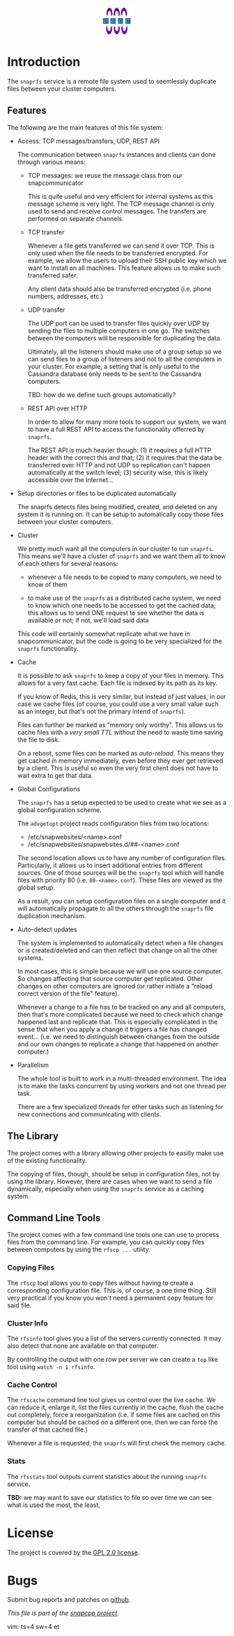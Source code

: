 
<p align="center">
<img alt="snaprfs" title="Cluster File  Replicator."
src="https://raw.githubusercontent.com/m2osw/snaprfs/master/doc/snaprfs-logo.png" width="70" height="70"/>
</p>

# Introduction

The `snaprfs` service is a remote file system used to seemlessly duplicate
files between your cluster computers.

## Features

The following are the main features of this file system:

* Access: TCP messages/transfers, UDP, REST API

    The communication between `snaprfs` instances and clients can done
    through various means:
    
    - TCP messages: we reuse the message class from our snapcommunicator

        This is quite useful and very efficient for internal systems
        as this message scheme is very light. The TCP message channel
        is only used to send and receive control messages. The transfers
        are performed on separate channels.

    - TCP transfer

        Whenever a file gets transferred we can send it over TCP. This is
        only used when the file needs to be transferred encrypted. For
        example, we allow the users to upload their SSH public key which
        we want to install on all machines. This feature allows us to
        make such transferred safer.

        Any client data should also be transferred encrypted (i.e. phone
        numbers, addresses, etc.)

    - UDP transfer

        The UDP port can be used to transfer files quickly over UDP by
        sending the files to multiple computers in one go. The switches
        between the computers will be responsible for duplicating the
        data.

        Ultimately, all the listeners should make use of a group setup
        so we can send files to a group of listeners and not to all
        the computers in your cluster. For example, a setting that is
        only useful to the Cassandra database only needs to be sent to
        the Cassandra computers.

        TBD: how do we define such groups automatically?

    - REST API over HTTP

        In order to allow for many more tools to support our system,
        we want to have a full REST API to access the functionality
        offerred by `snaprfs`.

        The REST API is much heavier though: (1) it requires a full HTTP
        header with the correct this and that; (2) it requires that the
        data be transferred over HTTP and not UDP so replication can't
        happen automatically at the switch level; (3) security wise, this
        is likely accessible over the Internet...

* Setup directories or files to be duplicated automatically

    The snaprfs detects files being modified, created, and deleted on any
    system it is running on. It can be setup to automatically copy those
    files between your cluster computers.

* Cluster

    We pretty much want all the computers in our cluster to run `snaprfs`.
    This means we'll have a cluster of `snaprfs` and we want them all to
    know of each others for several reasons:

    - whenever a file needs to be copied to many computers, we need to
      know of them

    - to make use of the `snaprfs` as a distributed cache system, we need
      to know which one needs to be accessed to get the cached data; this
      allows us to send ONE request to see whether the data is available
      or not; if not, we'll load said data

    This code will certainly somewhat replicate what we have in
    snapcommunicator, but the code is going to be very specialized
    for the `snaprfs` functionality.

* Cache

    It is possible to ask `snaprfs` to keep a copy of your files in memory.
    This allows for a very fast cache. Each file is indexed by its path as
    its key.

    If you know of Redis, this is very similar, but instead of just values,
    in our case we cache files (of course, you could use a very small value
    such as an integer, but that's not the primary intend of `snaprfs`).

    Files can further be marked as "memory only worthy". This allows us to
    cache files with a _very small TTL_ without the need to waste time
    saving the file to disk.

    On a reboot, some files can be marked as _auto-reload_. This means they
    get cached in memory immediately, even before they ever get retrieved by
    a client. This is useful so even the very first client does not have
    to wait extra to get that data.

* Global Configurations

    The `snaprfs` has a setup expected to be used to create what we see
    as a global configuration scheme.

    The `advgetopt` project reads configuration files from two locations:

    - /etc/snapwebsites/\<name>.conf
    - /etc/snapwebsites/snapwebsites.d/##-\<name>.conf

    The second location allows us to have any number of configuration files.
    Particularly, it allows us to insert additional entries from different
    sources. One of those sources will be the `snaprfs` tool which will
    handle files with priority 80 (i.e. `80-<name>.conf`). These files
    are viewed as the global setup.
    
    As a result, you can setup configuration files on a single computer
    and it will automatically propagate to all the others through the
    `snaprfs` file duplication mechanism.

* Auto-detect updates

    The system is implemented to automatically detect when a file changes
    or is created/deleted and can then reflect that change on all the
    other systems.

    In most cases, this is simple because we will use one source computer.
    So changes affecting that source computer get replicated. Other changes
    on other computers are ignored (or rather initiate a "reload correct
    version of the file" feature).

    Whenever a change to a file has to be tracked on any and all computers,
    then that's more complicated because we need to check which change
    happened last and replicate that. This is especially complicated in
    the sense that when you apply a change it triggers a file has changed
    event... (i.e. we need to distinguish between changes from the outside
    and our own changes to replicate a change that happened on another
    computer.)

* Parallelism

    The whole tool is built to work in a multi-threaded environment. The
    idea is to make the tasks concurrent by using workers and not one
    thread per task.

    There are a few specialized threads for other tasks such as listening
    for new connections and communicating with clients.


## The Library

The project comes with a library allowing other projects to easilly make
use of the existing functionality.

The copying of files, though, should be setup in configuration files, not
by using the library. However, there are cases when we want to send a file
dynamically, especially when using the `snaprfs` service as a caching
system.

## Command Line Tools

The project comes with a few command line tools one can use to process files
from the command line. For example, you can quickly copy files between
computers by using the `rfscp ...` utility.

### Copying Files

The `rfscp` tool allows you to copy files without having to create a
corresponding configuration file. This is, of course, a one time thing.
Still very practical if you know you won't need a permanent copy feature
for said file.

### Cluster Info

The `rfsinfo` tool gives you a list of the servers currently connected.
It may also detect that none are available on that computer.

By controlling the output with one row per server we can create a `top`
like tool using `watch -n 1 rfsinfo`.

### Cache Control

The `rfscache` command line tool gives us control over the live cache.
We can reduce it, enlarge it, list the files currently in the cache,
flush the cache out completely, force a reorganization (i.e. if some
files are cached on this computer but should be cached on a different
one, then we can force the transfer of that cached file.)

Whenever a file is requested, the `snaprfs` will first check the memory
cache.

### Stats

The `rfsstats` tool outputs current statistics about the running `snaprfs`
service.

**TBD:** we may want to save our statistics to file so over time we can see
what is used the most, the least, 


# License

The project is covered by the
[GPL 2.0 license](https://github.com/m2osw/snaprfs/blob/master/LICENSE.txt).


# Bugs

Submit bug reports and patches on
[github](https://github.com/m2osw/snaprfs/issues).


_This file is part of the [snapcpp project](https://snapwebsites.org/)._

vim: ts=4 sw=4 et
